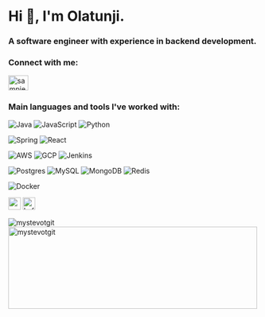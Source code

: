 <h1 align="left">Hi 👋, I'm Olatunji.</h1>
<h3 align="left">A software engineer with experience in backend development.</h3>

<h3 align="left">Connect with me:</h3>
<p align="left">
<a href="https://www.linkedin.com/in/olatunji-oye-8332a6145" target="blank"><img align="center" src="https://raw.githubusercontent.com/rahuldkjain/github-profile-readme-generator/master/src/images/icons/Social/linked-in-alt.svg" alt="sampietromartin" height="30" width="40" /></a>

<h3 align="left">Main languages and tools I've worked with:</h3>
<p align="left"> 
  <img alt="Java" src="https://img.shields.io/badge/java-%23ED8B00.svg?style=for-the-badge&logo=java&logoColor=white"/>
  <img alt="JavaScript" src="https://img.shields.io/badge/javascript-%23323330.svg?style=for-the-badge&logo=javascript&logoColor=%23F7DF1E"/>
  <img alt="Python" src="https://img.shields.io/badge/python-%2314354C.svg?style=for-the-badge&logo=python&logoColor=white"/>
  <p align="left">
  <img alt="Spring" src="https://img.shields.io/badge/spring-%236DB33F.svg?style=for-the-badge&logo=spring&logoColor=white"/>
  <img alt="React" src="https://img.shields.io/badge/react-%2320232a.svg?style=for-the-badge&logo=react&logoColor=%2361DAFB"/>
    </p>
  <p align="left">
  <img alt="AWS" src="https://img.shields.io/badge/AWS-%23FF9900.svg?style=for-the-badge&logo=amazon-aws&logoColor=white"/>
  <img alt="GCP" src="https://img.shields.io/badge/GCP-%2343853D.svg?style=for-the-badge&logo=google-cloud&logoColor=white"/> 
  <img alt="Jenkins" src="https://img.shields.io/badge/jenkins-%232C5263.svg?style=for-the-badge&logo=jenkins&logoColor=white"/>
  </p>
  <p align="left">
  <img alt="Postgres" src ="https://img.shields.io/badge/postgres-%23316192.svg?style=for-the-badge&logo=postgresql&logoColor=white"/>
  <img alt="MySQL" src="https://img.shields.io/badge/mysql-%2300f.svg?style=for-the-badge&logo=mysql&logoColor=white"/>
  <img alt="MongoDB" src ="https://img.shields.io/badge/MongoDB-%234ea94b.svg?style=for-the-badge&logo=mongodb&logoColor=white"/>
  <img alt="Redis" src="https://img.shields.io/badge/redis-%23DD0031.svg?style=for-the-badge&logo=redis&logoColor=white"/>
  </p>
  <p align="left">
  <img alt="Docker" src="https://img.shields.io/badge/docker-%230db7ed.svg?style=for-the-badge&logo=docker&logoColor=white"/>
  </p>
  <p>
  <img src="https://www.vectorlogo.zone/logos/rabbitmq/rabbitmq-icon.svg" alt="rabbitMQ" width="25" height="25"/>
  <img src="https://www.vectorlogo.zone/logos/apache_kafka/apache_kafka-icon.svg" alt="kafka" width="25" height="25"/>
  </p>
</p>
<p>
  <img align="left" src="https://github-readme-stats.vercel.app/api/top-langs?username=mystevotgit&theme=prussian&show_icons=true&locale=en&layout=compact" alt="mystevotgit" />
  <img width="500" height="165" align="center" src="https://github-readme-stats.vercel.app/api?username=mystevotgit&theme=prussian&hide=contribs,prs&count_private=true&show_icons=true&locale=en" alt="mystevotgit" />
</p>
